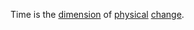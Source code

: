 Time is the [dimension](https://github.com/gcassel/Modular-Organization-Terminology/blob/master/terms/dimension.md) of [physical](https://github.com/gcassel/Modular-Organization-Terminology/blob/master/terms/physical.md) [change](https://github.com/gcassel/Modular-Organization-Terminology/blob/master/terms/change.md).
